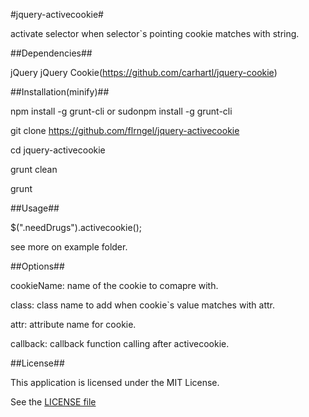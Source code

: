 #jquery-activecookie#

activate selector when selector`s pointing cookie matches with string.

##Dependencies##

jQuery
jQuery Cookie(https://github.com/carhartl/jquery-cookie)

##Installation(minify)##

npm install -g grunt-cli or sudonpm install -g grunt-cli

git clone https://github.com/flrngel/jquery-activecookie

cd jquery-activecookie

grunt clean

grunt

##Usage##

<div class=".needDrugs" data-cookie="drugman" data-when="havemoney"></div>

$(".needDrugs").activecookie();



see more on example folder.

##Options##

cookieName: name of the cookie to comapre with.

class: class name to add when cookie`s value matches with attr.

attr: attribute name for cookie.

callback: callback function calling after activecookie.

##License##

This application is licensed under the MIT License.

See the [LICENSE file](https://github.com/flrngel/jquery-activecookie/blob/master/LICENSE)
